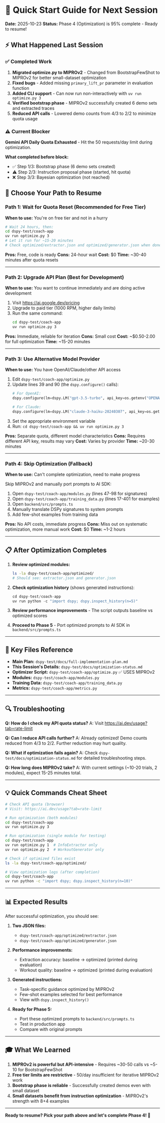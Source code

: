 # 🚀 Quick Start Guide for Next Session

**Date:** 2025-10-23
**Status:** Phase 4 (Optimization) is 95% complete - Ready to resume!

## ⚡ What Happened Last Session

### ✅ Completed Work
1. **Migrated optimize.py to MIPROv2** - Changed from BootstrapFewShot to MIPROv2 for better small-dataset optimization
2. **Fixed bugs** - Added missing `primary_lift_pr` parameter in evaluation function
3. **Added CLI support** - Can now run non-interactively with `uv run optimize.py 3`
4. **Verified bootstrap phase** - MIPROv2 successfully created 6 demo sets and extracted traces
5. **Reduced API calls** - Lowered demo counts from 4/3 to 2/2 to minimize quota usage

### ⚠️ Current Blocker
**Gemini API Daily Quota Exhausted** - Hit the 50 requests/day limit during optimization.

**What completed before block:**
- ✅ Step 1/3: Bootstrap phase (6 demo sets created)
- ⚠️ Step 2/3: Instruction proposal phase (started, hit quota)
- ❌ Step 3/3: Bayesian optimization (not reached)

## 🎯 Choose Your Path to Resume

### Path 1: Wait for Quota Reset (Recommended for Free Tier)
**When to use:** You're on free tier and not in a hurry

```bash
# Wait 24 hours, then:
cd dspy-test/coach-app
uv run optimize.py 3
# Let it run for ~15-20 minutes
# Check optimized/extractor.json and optimized/generator.json when done
```

**Pros:** Free, code is ready
**Cons:** 24-hour wait
**Cost:** $0
**Time:** ~30-40 minutes after quota resets

---

### Path 2: Upgrade API Plan (Best for Development)
**When to use:** You want to continue immediately and are doing active development

1. Visit https://ai.google.dev/pricing
2. Upgrade to paid tier (1000 RPM, higher daily limits)
3. Run the same command:
   ```bash
   cd dspy-test/coach-app
   uv run optimize.py 3
   ```

**Pros:** Immediate, reliable for iteration
**Cons:** Small cost
**Cost:** ~$0.50-2.00 for full optimization
**Time:** ~15-20 minutes

---

### Path 3: Use Alternative Model Provider
**When to use:** You have OpenAI/Claude/other API access

1. Edit `dspy-test/coach-app/optimize.py`
2. Update lines 39 and 90 (the `dspy.configure()` calls):
   ```python
   # For OpenAI:
   dspy.configure(lm=dspy.LM("gpt-3.5-turbo", api_key=os.getenv("OPENAI_API_KEY")))

   # For Claude:
   dspy.configure(lm=dspy.LM("claude-3-haiku-20240307", api_key=os.getenv("ANTHROPIC_API_KEY")))
   ```
3. Set the appropriate environment variable
4. Run: `cd dspy-test/coach-app && uv run optimize.py 3`

**Pros:** Separate quota, different model characteristics
**Cons:** Requires different API key, results may vary
**Cost:** Varies by provider
**Time:** ~20-30 minutes

---

### Path 4: Skip Optimization (Fallback)
**When to use:** Can't complete optimization, need to make progress

Skip MIPROv2 and manually port prompts to AI SDK:

1. Open `dspy-test/coach-app/modules.py` (lines 47-98 for signatures)
2. Open `dspy-test/coach-app/training_data.py` (lines 17-401 for examples)
3. Open `backend/src/prompts.ts`
4. Manually translate DSPy signatures to system prompts
5. Add few-shot examples from training data

**Pros:** No API costs, immediate progress
**Cons:** Miss out on systematic optimization, more manual work
**Cost:** $0
**Time:** ~1-2 hours

---

## 📋 After Optimization Completes

1. **Review optimized modules:**
   ```bash
   ls -la dspy-test/coach-app/optimized/
   # Should see: extractor.json and generator.json
   ```

2. **Check optimization history** (shows generated instructions):
   ```python
   cd dspy-test/coach-app
   uv run python -c "import dspy; dspy.inspect_history(n=5)"
   ```

3. **Review performance improvements** - The script outputs baseline vs optimized scores

4. **Proceed to Phase 5** - Port optimized prompts to AI SDK in `backend/src/prompts.ts`

---

## 📁 Key Files Reference

- **Main Plan:** `dspy-test/docs/full-implementation-plan.md`
- **This Session's Details:** `dspy-test/docs/optimization-status.md`
- **Optimizer Script:** `dspy-test/coach-app/optimize.py` ✅ USES MIPROv2
- **Modules:** `dspy-test/coach-app/modules.py`
- **Training Data:** `dspy-test/coach-app/training_data.py`
- **Metrics:** `dspy-test/coach-app/metrics.py`

---

## 🔍 Troubleshooting

**Q: How do I check my API quota status?**
A: Visit https://ai.dev/usage?tab=rate-limit

**Q: Can I reduce API calls further?**
A: Already optimized! Demo counts reduced from 4/3 to 2/2. Further reduction may hurt quality.

**Q: What if optimization fails again?**
A: Check `dspy-test/docs/optimization-status.md` for detailed troubleshooting steps.

**Q: How long does MIPROv2 take?**
A: With current settings (~10-20 trials, 2 modules), expect 15-25 minutes total.

---

## 💡 Quick Commands Cheat Sheet

```bash
# Check API quota (browser)
# Visit: https://ai.dev/usage?tab=rate-limit

# Run optimization (both modules)
cd dspy-test/coach-app
uv run optimize.py 3

# Run optimization (single module for testing)
cd dspy-test/coach-app
uv run optimize.py 1  # InfoExtractor only
uv run optimize.py 2  # WorkoutGenerator only

# Check if optimized files exist
ls -la dspy-test/coach-app/optimized/

# View optimization logs (after completion)
cd dspy-test/coach-app
uv run python -c "import dspy; dspy.inspect_history(n=10)"
```

---

## 📊 Expected Results

After successful optimization, you should see:

1. **Two JSON files:**
   - `dspy-test/coach-app/optimized/extractor.json`
   - `dspy-test/coach-app/optimized/generator.json`

2. **Performance improvements:**
   - Extraction accuracy: baseline → optimized (printed during evaluation)
   - Workout quality: baseline → optimized (printed during evaluation)

3. **Generated instructions:**
   - Task-specific guidance optimized by MIPROv2
   - Few-shot examples selected for best performance
   - View with `dspy.inspect_history()`

4. **Ready for Phase 5:**
   - Port these optimized prompts to `backend/src/prompts.ts`
   - Test in production app
   - Compare with original prompts

---

## 🎓 What We Learned

1. **MIPROv2 is powerful but API-intensive** - Requires ~30-50 calls vs ~5-10 for BootstrapFewShot
2. **Free tier limits are restrictive** - 50/day insufficient for iterative MIPROv2 work
3. **Bootstrap phase is reliable** - Successfully created demos even with small dataset
4. **Small datasets benefit from instruction optimization** - MIPROv2's strength with 8+4 examples

---

**Ready to resume? Pick your path above and let's complete Phase 4! 🚀**
